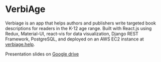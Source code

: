 # VerbiAge

Verbiage is an app that helps authors and publishers write targeted book descriptions for readers in the K-12 age range. Built with React.js using Redux, Material-UI, react-vis for data visualization, Django REST Framework, PostgreSQL, and deployed on an AWS EC2 instance at [verbiage.help](http://verbiage.help).

Presentation slides on [Google drive](https://docs.google.com/presentation/d/1sDLSC2NJqg02sz0b7jajekhoxK9vAJ2rfixtA6YplHE/edit?usp=sharing)

